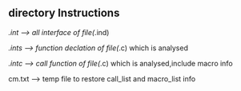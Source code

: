 ## directory Instructions

*.int --> all interface of file(*.ind)

*.ints --> function declation of file(*.c) which is analysed 

*.intc --> call function of file(*.c) which is analysed,include macro info

cm.txt --> temp file  to restore call_list and macro_list info 
